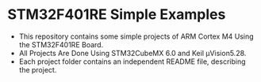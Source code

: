 # STM32F401RE Simple Examples
- This repository contains some simple projects of ARM Cortex M4 Using the STM32F401RE Board. 
- All Projects Are Done Using STM32CubeMX 6.0 and Keil μVision5.28.
- Each project folder contains an independent README file, describing the project.
